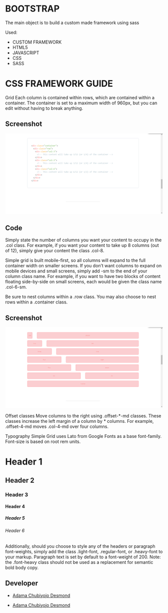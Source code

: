 # BOOTSTRAP

The main object is to build a custom made framework using sass 


Used:
 * CUSTOM FRAMEWORK
 * HTML5
 * JAVASCRIPT
 * CSS
 * SASS
 
# CSS FRAMEWORK GUIDE
Grid
Each column is contained within rows, which are contained within a container. The container is set to a maximum width of 960px, but you can edit without having to break anything.

## Screenshot

![screenshot](images/ss1.png) 

## Code
Simply state the number of columns you want your content to occupy in the .col class. For example, if you want your content to take up 8 columns (out of 12), simply give your content the class .col-8.

Simple grid is built mobile-first, so all columns will expand to the full container width on smaller screens. If you don’t want columns to expand on mobile devices and small screens, simply add -sm to the end of your column class name. For example, if you want to have two blocks of content floating side-by-side on small screens, each would be given the class name .col-6-sm.

Be sure to nest columns within a .row class. You may also choose to nest rows within a .container class.
 

## Screenshot

![screenshot](images/ss2.png) 

Offset classes
Move columns to the right using .offset-*-md classes. These classes increase the left margin of a column by * columns. For example, .offset-4-md moves .col-4-md over four columns.
 
Typography
Simple Grid uses Lato from Google Fonts as a base font-family. Font-size is based on root rem units.

# Header 1
## Header 2
### Header 3
#### Header 4
##### Header 5
###### Header 6

Additionally, should you choose to style any of the headers or paragraph font-weights, simply add the class .light-font, .regular-font, or .heavy-font to your markup. Paragraph text is set by default to a font-weight of 200. Note: the .font-heavy class should not be used as a replacement for semantic bold body copy. 
## Developer

* [Adama Chubiyojo Desmond](https://github.com/kobiyoyo)

* [Adama Chubiyojo Desmond](https://github.com/kobiyoyo)

